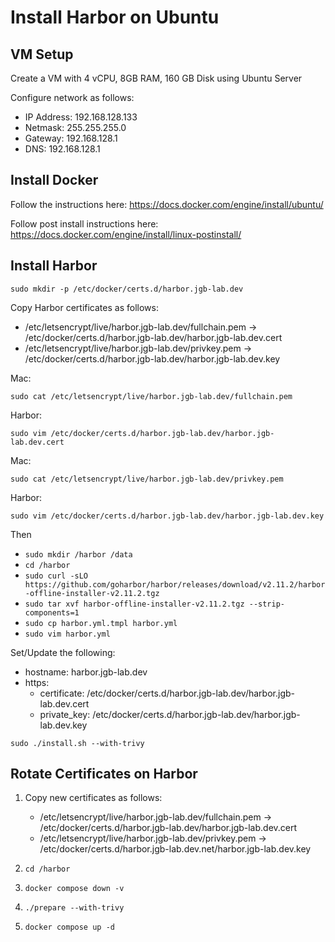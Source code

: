 # Install Harbor on Ubuntu

## VM Setup

Create a VM with 4 vCPU, 8GB RAM, 160 GB Disk using Ubuntu Server

Configure network as follows:

- IP Address: 192.168.128.133
- Netmask: 255.255.255.0
- Gateway: 192.168.128.1
- DNS: 192.168.128.1

## Install Docker

Follow the instructions here: https://docs.docker.com/engine/install/ubuntu/

Follow post install instructions here: https://docs.docker.com/engine/install/linux-postinstall/

## Install Harbor

`sudo mkdir -p /etc/docker/certs.d/harbor.jgb-lab.dev`

Copy Harbor certificates as follows:

   - /etc/letsencrypt/live/harbor.jgb-lab.dev/fullchain.pem ->  /etc/docker/certs.d/harbor.jgb-lab.dev/harbor.jgb-lab.dev.cert
   - /etc/letsencrypt/live/harbor.jgb-lab.dev/privkey.pem -> /etc/docker/certs.d/harbor.jgb-lab.dev/harbor.jgb-lab.dev.key

Mac:

```shell
sudo cat /etc/letsencrypt/live/harbor.jgb-lab.dev/fullchain.pem
```

Harbor: 

```shell
sudo vim /etc/docker/certs.d/harbor.jgb-lab.dev/harbor.jgb-lab.dev.cert
```

Mac:

```shell
sudo cat /etc/letsencrypt/live/harbor.jgb-lab.dev/privkey.pem
```

Harbor:

```shell
sudo vim /etc/docker/certs.d/harbor.jgb-lab.dev/harbor.jgb-lab.dev.key
```

Then

- `sudo mkdir /harbor /data`
- `cd /harbor`
- `sudo curl -sLO https://github.com/goharbor/harbor/releases/download/v2.11.2/harbor-offline-installer-v2.11.2.tgz`
- `sudo tar xvf harbor-offline-installer-v2.11.2.tgz --strip-components=1`
- `sudo cp harbor.yml.tmpl harbor.yml`
- `sudo vim harbor.yml`

Set/Update the following:

- hostname: harbor.jgb-lab.dev
- https:
  - certificate: /etc/docker/certs.d/harbor.jgb-lab.dev/harbor.jgb-lab.dev.cert
  - private_key: /etc/docker/certs.d/harbor.jgb-lab.dev/harbor.jgb-lab.dev.key

`sudo ./install.sh --with-trivy`

## Rotate Certificates on Harbor

1. Copy new certificates as follows:

   - /etc/letsencrypt/live/harbor.jgb-lab.dev/fullchain.pem ->  /etc/docker/certs.d/harbor.jgb-lab.dev/harbor.jgb-lab.dev.cert
   - /etc/letsencrypt/live/harbor.jgb-lab.dev/privkey.pem -> /etc/docker/certs.d/harbor.jgb-lab.dev.net/harbor.jgb-lab.dev.key

1. `cd /harbor`
1. `docker compose down -v`
1. `./prepare --with-trivy`
1. `docker compose up -d`

